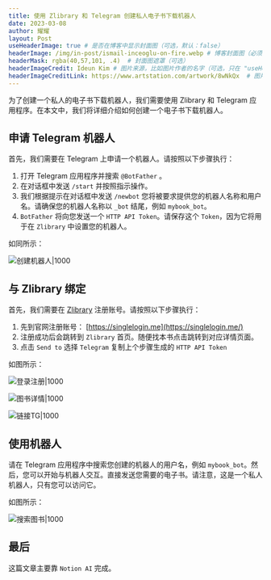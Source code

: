 ```yaml
---
title: 使用 Zlibrary 和 Telegram 创建私人电子书下载机器人
date: 2023-03-08
author: 耀耀
layout: Post
useHeaderImage: true # 是否在博客中显示封面图（可选，默认：false）
headerImage: /img/in-post/ismail-inceoglu-on-fire.webp # 博客封面图（必须，即使上一项选了 false，因为图片也需要在首页显示）
headerMask: rgba(40,57,101, .4)  # 封面图遮罩（可选）
headerImageCredit: Ideun Kim # 图片来源，比如图片作者的名字（可选，只在 "useHeaderImage: true" 时有效）
headerImageCreditLink: https://www.artstation.com/artwork/8wNkQx  # 图片来源的链接（可选，只在 "useHeaderImage: true" 时有效）
---
```


为了创建一个私人的电子书下载机器人，我们需要使用 Zlibrary 和 Telegram 应用程序。在本文中，我们将详细介绍如何创建一个电子书下载机器人。

## 申请 Telegram 机器人

首先，我们需要在 Telegram 上申请一个机器人。请按照以下步骤执行：

1. 打开 Telegram 应用程序并搜索 `@BotFather` 。
2. 在对话框中发送 `/start` 并按照指示操作。
3. 我们根据提示在对话框中发送 `/newbot` 您将被要求提供您的机器人名称和用户名。请确保您的机器人名称以 `_bot` 结尾，例如 `mybook_bot`。
4. `BotFather` 将向您发送一个 `HTTP API Token`。请保存这个 `Token`，因为它将用于在 `Zlibrary` 中设置您的机器人。

如同所示：

![创建机器人|1000](https://i.yaoyao.site/blog/tg-newbot.png)

## 与 Zlibrary 绑定

首先，我们需要在 [Zlibrary](https://singlelogin.me) 注册账号。请按照以下步骤执行：

1. 先到官网注册账号： [https://singlelogin.me](https://singlelogin.me/)
2. 注册成功后会跳转到 `Zlibrary` 首页。随便找本书点击跳转到对应详情页面。
3. 点击 `Send to`  选择 `Telegram`  复制上个步骤生成的 `HTTP API Token`

如图所示：

![登录注册|1000](https://i.yaoyao.site/blog/zlib-dashboard.png)

![图书详情|1000](https://i.yaoyao.site/blog/zlib-book-desc.png)

![链接TG|1000](https://i.yaoyao.site/blog/zlib-connect-tg.png)



## 使用机器人

请在 Telegram 应用程序中搜索您创建的机器人的用户名，例如 `mybook_bot`。然后，您可以开始与机器人交互。直接发送您需要的电子书。请注意，这是一个私人机器人，只有您可以访问它。

如图所示：

![搜索图书|1000](https://i.yaoyao.site/blog/tg-bot-search-book.png)

## 最后

这篇文章主要靠 `Notion AI` 完成。

